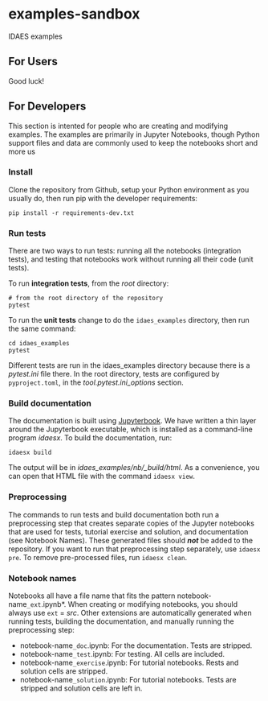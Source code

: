 # examples-sandbox

IDAES examples

## For Users

Good luck!

## For Developers

This section is intented for people who are creating and modifying examples.
The examples are primarily in Jupyter Notebooks, though Python support files and data are commonly used to keep the notebooks short and more us

### Install

Clone the repository from Github, setup your Python environment as you usually do, then run pip with the developer requirements:
```shell
pip install -r requirements-dev.txt
```

### Run tests

There are two ways to run tests: running all the notebooks (integration tests), and 
testing that notebooks work without running all their code (unit tests).

To run **integration tests**, from the *root* directory:
```shell
# from the root directory of the repository
pytest
```

To run the **unit tests** change to do the `idaes_examples` directory, then run the same command:
```shell
cd idaes_examples
pytest
```

Different tests are run in the idaes_examples directory because there is a *pytest.ini* file there. In the root directory, tests are configured by `pyproject.toml`, in the *tool.pytest.ini_options* section.

### Build documentation

The documentation is built using [Jupyterbook][1].
We have written a thin layer around the Jupyterbook executable, which is installed as a command-line program *idaesx*.
To build the documentation, run:

```shell
idaesx build
```

The output will be in *idaes_examples/nb/_build/html*. As a convenience, you can open that HTML file with the command `idaesx view`.

### Preprocessing

The commands to run tests and build documentation both run a preprocessing step that creates separate copies of the Jupyter notebooks that are used for tests, tutorial exercise and solution, and documentation (see Notebook Names).
These generated files should ***not*** be added to the repository.
If you want to run that preprocessing step separately, use `idaesx pre`.
To remove pre-processed files, run `idaesx clean`.

### Notebook names

Notebooks all have a file name that fits the pattern notebook-name`_ext`.ipynb*.
When creating or modifying notebooks, you should always use `ext` = *src*.
Other extensions are automatically generated when running tests, building the documentation, and manually running the preprocessing step:

* notebook-name`_doc`.ipynb: For the documentation. Tests are stripped.
* notebook-name`_test`.ipynb: For testing. All cells are included.
* notebook-name`_exercise`.ipynb: For tutorial notebooks. Rests and solution cells are stripped.
* notebook-name`_solution`.ipynb: For tutorial notebooks. Tests are stripped and solution cells are left in.

[1]: https://jupyterbook.org/

